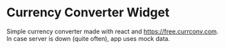 # Currency Converter Widget
 Simple currency converter made with react and https://free.currconv.com.
 In case server is down (quite often), app uses mock data.
